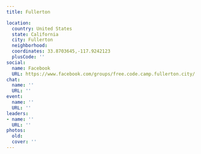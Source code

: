 ```yaml
---
title: Fullerton

location:
  country: United States
  state: California
  city: Fullerton
  neighborhood: 
  coordinates: 33.8703645,-117.9242123
  plusCode: ''
social:
  name: Facebook
  URL: https://www.facebook.com/groups/free.code.camp.fullerton.city/
chat:
  name: ''
  URL: ''
event:
  name: ''
  URL: ''
leaders:
- name: ''
  URL: ''
photos:
  old: 
  cover: ''
---
```

